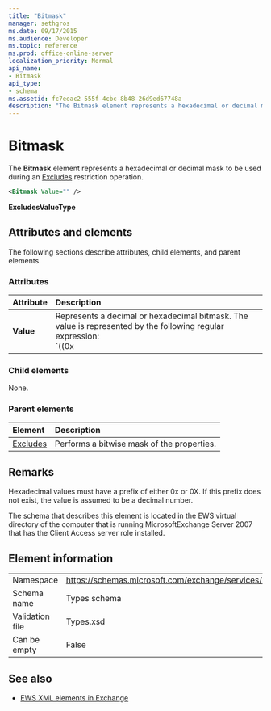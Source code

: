 ```yaml
---
title: "Bitmask"
manager: sethgros
ms.date: 09/17/2015
ms.audience: Developer
ms.topic: reference
ms.prod: office-online-server
localization_priority: Normal
api_name:
- Bitmask
api_type:
- schema
ms.assetid: fc7eeac2-555f-4cbc-8b48-26d9ed67748a
description: "The Bitmask element represents a hexadecimal or decimal mask to be used during an Excludes restriction operation."
---
```


# Bitmask

The **Bitmask** element represents a hexadecimal or decimal mask to be used during an [Excludes](excludes.md) restriction operation. 
  
```xml
<Bitmask Value="" />
```

**ExcludesValueType**

## Attributes and elements

The following sections describe attributes, child elements, and parent elements.
  
### Attributes

|**Attribute**|**Description**|
|:-----|:-----|
|**Value** | Represents a decimal or hexadecimal bitmask. The value is represented by the following regular expression:<br/>`((0x|0X)[0-9A-Fa-f]*)|([0-9]*)`.<br/><br/>The following are examples of hexadecimal values for this attribute:<br/>- 0x12AF<br/>- 0X334AE<br/><br/>The following are examples of decimal values for this attribute:<br/>- 10<br/>- 255<br/>- 4562 |
   
### Child elements

None.
  
### Parent elements

|**Element**|**Description**|
|:-----|:-----|
|[Excludes](excludes.md) <br/> |Performs a bitwise mask of the properties.  <br/> |
   
## Remarks

Hexadecimal values must have a prefix of either 0x or 0X. If this prefix does not exist, the value is assumed to be a decimal number.
  
The schema that describes this element is located in the EWS virtual directory of the computer that is running MicrosoftExchange Server 2007 that has the Client Access server role installed.
  
## Element information

|||
|:-----|:-----|
|Namespace  <br/> |https://schemas.microsoft.com/exchange/services/2006/types  <br/> |
|Schema name  <br/> |Types schema  <br/> |
|Validation file  <br/> |Types.xsd  <br/> |
|Can be empty  <br/> |False  <br/> |
   
## See also

- [EWS XML elements in Exchange](ews-xml-elements-in-exchange.md)

